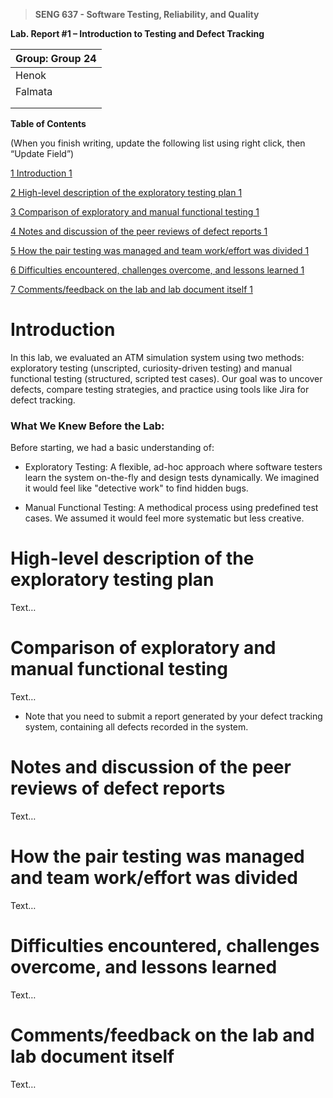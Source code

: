 >   **SENG 637 - Software Testing, Reliability, and Quality**

**Lab. Report \#1 – Introduction to Testing and Defect Tracking**

| Group: Group 24      |
|-----------------|
| Henok                |   
| Falmata              |   
|                |   
|                |   


**Table of Contents**

(When you finish writing, update the following list using right click, then
“Update Field”)

[1 Introduction	1](#_Toc439194677)

[2 High-level description of the exploratory testing plan	1](#_Toc439194678)

[3 Comparison of exploratory and manual functional testing	1](#_Toc439194679)

[4 Notes and discussion of the peer reviews of defect reports	1](#_Toc439194680)

[5 How the pair testing was managed and team work/effort was
divided	1](#_Toc439194681)

[6 Difficulties encountered, challenges overcome, and lessons
learned	1](#_Toc439194682)

[7 Comments/feedback on the lab and lab document itself	1](#_Toc439194683)

# Introduction

In this lab, we evaluated an ATM simulation system using two methods: exploratory testing (unscripted, curiosity-driven testing) and manual functional testing (structured, scripted test cases). Our goal was to uncover defects, compare testing strategies, and practice using tools like Jira for defect tracking.

### What We Knew Before the Lab:
Before starting, we had a basic understanding of:

- Exploratory Testing: A flexible, ad-hoc approach where software testers learn the system on-the-fly and design tests dynamically. We imagined it would feel like "detective work" to find hidden bugs.

- Manual Functional Testing: A methodical process using predefined test cases. We assumed it would feel more systematic but less creative.

# High-level description of the exploratory testing plan

Text…

# Comparison of exploratory and manual functional testing

Text…

-   Note that you need to submit a report generated by your defect tracking
    system, containing all defects recorded in the system.

# Notes and discussion of the peer reviews of defect reports

Text…

# How the pair testing was managed and team work/effort was divided 

Text…

# Difficulties encountered, challenges overcome, and lessons learned

Text…

# Comments/feedback on the lab and lab document itself

Text…
